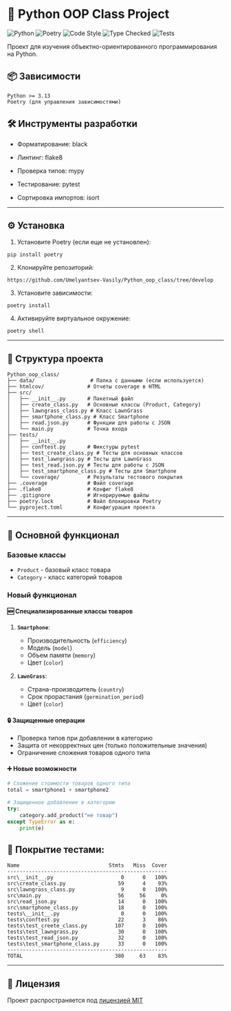 # 🐍 Python OOP Class Project

![Python](https://img.shields.io/badge/python-3.13+-blue.svg)
![Poetry](https://img.shields.io/badge/packaging-poetry-cyan.svg)
![Code Style](https://img.shields.io/badge/code%20style-black-000000.svg)
![Type Checked](https://img.shields.io/badge/types-mypy-blue.svg)
![Tests](https://img.shields.io/badge/tests-pytest-blue.svg)

Проект для изучения объектно-ориентированного программирования на Python.

## 📦 Зависимости

```
Python >= 3.13
Poetry (для управления зависимостями)
```
## 🛠️ Инструменты разработки
- Форматирование: black

- Линтинг: flake8

- Проверка типов: mypy

- Тестирование: pytest

- Сортировка импортов: isort
---
## ⚙️ Установка
1. Установите Poetry (если еще не установлен):
```
pip install poetry
```
2. Клонируйте репозиторий: 
```
https://github.com/Umelyantsev-Vasily/Python_oop_class/tree/develop
```
3. Установите зависимости:
```
poetry install
```
4. Активируйте виртуальное окружение:
```
poetry shell
```
---
## 📂 Структура проекта
```
Python_oop_class/
├── data/                  # Папка с данными (если используется)
├── htmlcov/              # Отчеты coverage в HTML
├── src/
│   ├── __init__.py       # Пакетный файл
│   ├── create_class.py   # Основные классы (Product, Category)
│   ├── lawngrass_class.py # Класс LawnGrass
│   ├── smartphone_class.py # Класс Smartphone
│   ├── read.json.py      # Функции для работы с JSON
│   └── main.py           # Точка входа
├── tests/
│   ├── __init__.py
│   ├── conftest.py       # Фикстуры pytest
│   ├── test_create_class.py # Тесты для основных классов
│   ├── test_lawngrass.py # Тесты для LawnGrass
│   ├── test_read.json.py # Тесты для работы с JSON
│   ├── test_smartphone_class.py # Тесты для Smartphone
│   └── coverage/         # Результаты тестового покрытия
├── .coverage             # Файл coverage
├── .flake8               # Конфиг flake8
├── .gitignore            # Игнорируемые файлы
├── poetry.lock           # Файл блокировки Poetry
└── pyproject.toml        # Конфигурация проекта
```
----
## 🧩 Основной функционал

### Базовые классы
- `Product` - базовый класс товара
- `Category` - класс категорий товаров

### Новый функционал

#### 🆕 Специализированные классы товаров
1. **`Smartphone`**:
   - Производительность (`efficiency`)
   - Модель (`model`)
   - Объем памяти (`memory`)
   - Цвет (`color`)

2. **`LawnGrass`**:
   - Страна-производитель (`country`)
   - Срок прорастания (`germination_period`)
   - Цвет (`color`)

#### 🔒 Защищенные операции
- Проверка типов при добавлении в категорию
- Защита от некорректных цен (только положительные значения)
- Ограничение сложения товаров одного типа

#### ➕ Новые возможности
```python
# Сложение стоимости товаров одного типа
total = smartphone1 + smartphone2

# Защищенное добавление в категорию
try:
    category.add_product("не товар")
except TypeError as e:
    print(e)
```
## 🧪 Покрытие тестами: 
```
Name                             Stmts   Miss  Cover
----------------------------------------------------
src\__init__.py                      0      0   100%
src\create_class.py                 59      4    93%
src\lawngrass_class.py               9      0   100%
src\main.py                         56     56     0%
src\read_json.py                    14      0   100%
src\smartphone_class.py             18      0   100%
tests\__init__.py                    0      0   100%
tests\conftest.py                   22      3    86%
tests\test_creete_class.py         107      0   100%
tests\test_lawngrass.py             30      0   100%
tests\test_read_json.py             32      0   100%
tests\test_smartphone_class.py      33      0   100%
----------------------------------------------------
TOTAL                              380     63    83%

```
---
## 📝 Лицензия
Проект распространяется под [лицензией MIT](LICENSE)
